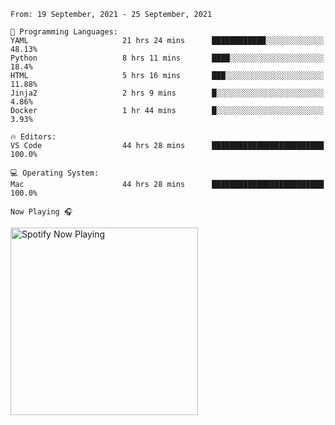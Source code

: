 <!--START_SECTION:waka-->
```text
From: 19 September, 2021 - 25 September, 2021

💬 Programming Languages: 
YAML                     21 hrs 24 mins      ████████████░░░░░░░░░░░░░   48.13% 
Python                   8 hrs 11 mins       ████░░░░░░░░░░░░░░░░░░░░░   18.4% 
HTML                     5 hrs 16 mins       ███░░░░░░░░░░░░░░░░░░░░░░   11.88% 
Jinja2                   2 hrs 9 mins        █░░░░░░░░░░░░░░░░░░░░░░░░   4.86% 
Docker                   1 hr 44 mins        █░░░░░░░░░░░░░░░░░░░░░░░░   3.93%

🔥 Editors: 
VS Code                  44 hrs 28 mins      █████████████████████████   100.0%

💻 Operating System: 
Mac                      44 hrs 28 mins      █████████████████████████   100.0%

```


<!--END_SECTION:waka-->

`Now Playing 🎧`

[<img src="https://spotify-now-playing-cyan-seven.vercel.app/api/spotify-playing" alt="Spotify Now Playing" width="300" />](https://open.spotify.com/user/gregnrobinson-ca)



